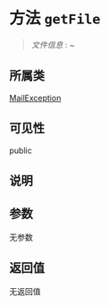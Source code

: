 # 方法 `getFile`

> *文件信息* : ~

## 所属类 

[MailException](../MailException.md)

## 可见性

public

## 说明



## 参数


无参数


## 返回值

无返回值
